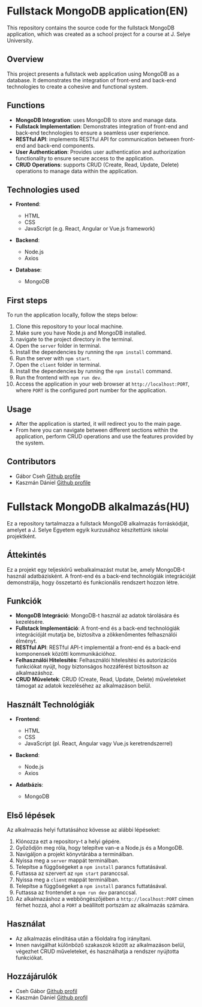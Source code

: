 # Fullstack MongoDB application(EN)

This repository contains the source code for the fullstack MongoDB application, which was created as a school project for a course at J. Selye University.

## Overview

This project presents a fullstack web application using MongoDB as a database. It demonstrates the integration of front-end and back-end technologies to create a cohesive and functional system.

## Functions

- **MongoDB Integration**: uses MongoDB to store and manage data.
- **Fullstack Implementation**: Demonstrates integration of front-end and back-end technologies to ensure a seamless user experience.
- **RESTful API**: implements RESTful API for communication between front-end and back-end components.
- **User Authentication**: Provides user authentication and authorization functionality to ensure secure access to the application.
- **CRUD Operations**: supports CRUD (Create, Read, Update, Delete) operations to manage data within the application.

## Technologies used

- **Frontend**:
  - HTML
  - CSS
  - JavaScript (e.g. React, Angular or Vue.js framework)

- **Backend**:
  - Node.js
  - Axios

- **Database**:
  - MongoDB

## First steps

To run the application locally, follow the steps below:

1. Clone this repository to your local machine.
2. Make sure you have Node.js and MongoDB installed.
3. navigate to the project directory in the terminal.
4. Open the `server` folder in terminal.
5. Install the dependencies by running the `npm install` command.
6. Run the server with `npm start`.
7. Open the `client` folder in terminal.
8. Install the dependencies by running the `npm install` command.
9. Run the frontend with `npm run dev`.
10. Access the application in your web browser at `http://localhost:PORT`, where `PORT` is the configured port number for the application.

## Usage

- After the application is started, it will redirect you to the main page.
- From here you can navigate between different sections within the application, perform CRUD operations and use the features provided by the system.

## Contributors

- Gábor Cseh [ Github profile ](https://github.com/csehg0312/)
- Kaszmán Dániel [ Github profile ](https://github.com/danielkaszman)

# Fullstack MongoDB alkalmazás(HU)

Ez a repository tartalmazza a fullstack MongoDB alkalmazás forráskódját, amelyet a J. Selye Egyetem egyik kurzusához készítettünk iskolai projektként.

## Áttekintés

Ez a projekt egy teljeskörű webalkalmazást mutat be, amely MongoDB-t használ adatbázisként. A front-end és a back-end technológiák integrációját demonstrálja, hogy összetartó és funkcionális rendszert hozzon létre.

## Funkciók

- **MongoDB Integráció**: MongoDB-t használ az adatok tárolására és kezelésére.
- **Fullstack Implementáció**: A front-end és a back-end technológiák integrációját mutatja be, biztosítva a zökkenőmentes felhasználói élményt.
- **RESTful API**: RESTful API-t implementál a front-end és a back-end komponensek közötti kommunikációhoz.
- **Felhasználói Hitelesítés**: Felhasználói hitelesítési és autorizációs funkciókat nyújt, hogy biztonságos hozzáférést biztosítson az alkalmazáshoz.
- **CRUD Műveletek**: CRUD (Create, Read, Update, Delete) műveleteket támogat az adatok kezeléséhez az alkalmazáson belül.

## Használt Technológiák

- **Frontend**:
  - HTML
  - CSS
  - JavaScript (pl. React, Angular vagy Vue.js keretrendszerrel)

- **Backend**:
  - Node.js
  - Axios

- **Adatbázis**:
  - MongoDB

## Első lépések

Az alkalmazás helyi futtatásához kövesse az alábbi lépéseket:

1. Klónozza ezt a repository-t a helyi gépére.
2. Győződjön meg róla, hogy telepítve van-e a Node.js és a MongoDB.
3. Navigáljon a projekt könyvtárába a terminálban.
4. Nyissa meg a `server` mappát terminálban.
5. Telepítse a függőségeket a `npm install` parancs futtatásával.
6. Futtassa az szervert az `npm start` paranccsal.
7. Nyissa meg a `client` mappát terminálban.
8. Telepítse a függőségeket a `npm install` parancs futtatásával.
9. Futtassa az frontendet a `npm run dev` paranccsal.
10. Az alkalmazáshoz a webböngészőjében a `http://localhost:PORT` címen férhet hozzá, ahol a `PORT` a beállított portszám az alkalmazás számára.

## Használat

- Az alkalmazás elindítása után a főoldalra fog irányítani.
- Innen navigálhat különböző szakaszok között az alkalmazáson belül, végezhet CRUD műveleteket, és használhatja a rendszer nyújtotta funkciókat.

## Hozzájárulók

- Cseh Gábor [ Github profil ](https://github.com/csehg0312/)
- Kaszmán Dániel [ Github profil ](https://github.com/danielkaszman)

